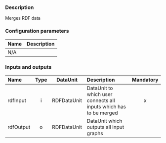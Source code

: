 ### Description

Merges RDF data

### Configuration parameters

| Name | Description |
|:----|:----|
|N/A||

### Inputs and outputs

|Name |Type | DataUnit | Description | Mandatory |
|:--------|:------:|:------:|:-------------|:---------------------:|
|rdfInput  |i| RDFDataUnit | DataUnit to which user connects all inputs which has to be merged |x|
|rdfOutput |o| RDFDataUnit | DataUnit which outputs all input graphs ||
